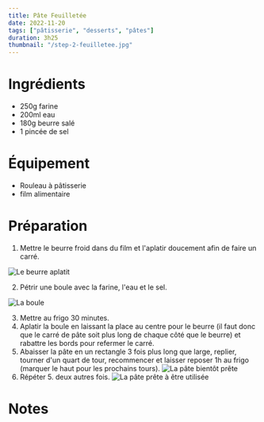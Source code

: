 ```yaml
---
title: Pâte Feuilletée
date: 2022-11-20
tags: ["pâtisserie", "desserts", "pâtes"]
duration: 3h25
thumbnail: "/step-2-feuilletee.jpg"
---
```



# Ingrédients

+ 250g farine
+ 200ml eau
+ 180g beurre salé
+ 1 pincée de sel

# Équipement

+ Rouleau à pâtisserie
+ film alimentaire

# Préparation

1. Mettre le beurre froid dans du film et l'aplatir doucement afin de faire
un carré.

![Le beurre aplatit](/step-1-feuilletee.jpg)

2. Pétrir une boule avec la farine, l'eau et le sel.

![La boule](/step-2-feuilletee.jpg)

3. Mettre au frigo 30 minutes.
4. Aplatir la boule en laissant la place au centre pour le beurre (il faut
donc que le carré de pâte soit plus long de chaque côté que le beurre) et
rabattre les bords pour refermer le carré.
5. Abaisser la pâte en un rectangle 3 fois plus long que large,
replier, tourner d'un quart de tour, recommencer et laisser reposer
1h au frigo (marquer le haut pour les prochains tours).
![La pâte bientôt prête](/step-5-feuilletee.jpg)
6. Répéter 5. deux autres fois.
![La pâte prête à être utilisée](/step-6-feuilletee.jpg)

# Notes
